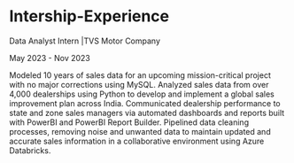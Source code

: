 # Intership-Experience

Data Analyst Intern |TVS Motor Company			         	          


May 2023 - Nov 2023


Modeled 10 years of sales data for an upcoming mission-critical project with no major corrections using MySQL. Analyzed sales data from over 4,000 dealerships using Python to develop and implement a global sales improvement plan across India. Communicated dealership performance to state and zone sales managers via automated dashboards and reports built with PowerBI and PowerBI Report Builder. Pipelined data cleaning processes, removing noise and unwanted data to maintain updated and accurate sales information in a collaborative environment using Azure Databricks.
